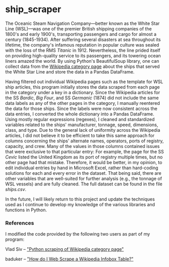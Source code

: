 # ship_scraper
 
The Oceanic Steam Navigation Company—better known as the White Star Line (WSL)—was one of the premier British shipping companies of the 1800's and early 1900's, transporting passengers and cargo for almost a century (1845-1934). After suffering several disasters at sea throughout its lifetime, the company's infamous reputation in popular culture was sealed with the loss of the RMS <i>Titanic</i> in 1912. Nevertheless, the line prided itself on providing high-quality service to its passengers, and its towering ocean liners amazed the world. By using Python's BeautifulSoup library, one can collect data from the <a href="https://en.wikipedia.org/wiki/Category:Ships_of_the_White_Star_Line">Wikipedia category page</a> about the ships that served the White Star Line and store the data in a Pandas DataFrame.

Having filtered out individual Wikipedia pages such as the template for WSL ship articles, this program initially stores the data scraped from each page in the category under a key in a dictionary. Since the Wikipedia articles for the SS <i>Bardic</i>, <i>Big Four</i>, and SS <i>Germanic</i> (1874) did not include the same data labels as any of the other pages in the category, I manually reentered the data for those ships. Since the labels were now consistent across the data entries, I converted the whole dictionary into a Pandas DataFrame. Using mostly regular expressions (regexes), I cleaned and standardized variables related to the ships' manufacturer, tonnage, speed, dimensions, class, and type. Due to the general lack of uniformity across the Wikipedia articles, I did not believe it to be efficient to take this same approach for columns concerning the ships' alternate names, operators, ports of registry, capacity, and crew. Many of the values in those columns contained issues that were exclusive to that particular entry: For example, the page for the SS <i>Cevic</i> listed the United Kingdom as its port of registry multiple times, but no other page had that mistake. Therefore, it would be better, in my opinion, to edit individual entries by hand in Microsoft Excel, rather than hard-coding solutions for each and every error in the dataset. That being said, there are other variables that are well-suited for further analysis (e.g., the tonnage of WSL vessels) and are fully cleaned. The full dataset can be found in the file <i>ships.csv</i>.

In the future, I will likely return to this project and update the techniques used as I continue to develop my knowledge of the various libraries and functions in Python.

### References
I modified the code provided by the following two users as part of my program:

Vlad Siv – <a href="https://stackoverflow.com/questions/70233801/python-scraping-of-wikipedia-category-page">"Python scraping of Wikipedia category page"</a><p>
baduker – <a href="http://5.9.10.113/64256790/how-do-i-web-scrape-a-wikipedia-infobox-table">"How do I Web Scrape a Wikipedia Infobox Table?"</a>

